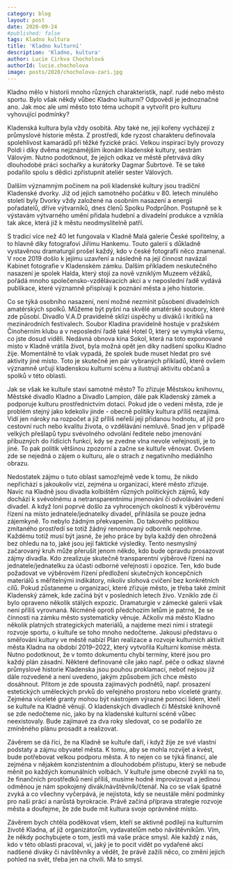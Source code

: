 ```yaml
---
category: blog
layout: post
date: 2020-09-24
#published: false
tags: Kladno kultura
title: 'Kladno kulturní'
description: 'Kladno, kultura' 
author: Lucie Cirkva Chocholová 
authorId: lucie.chocholova
image: posts/2020/chocholova-zari.jpg
---
```


Kladno mělo v historii mnoho různých charakteristik, např. rudé nebo město sportu. Bylo však někdy vůbec Kladno kulturní? Odpovědí je jednoznačné ano. Jak moc ale umí město toto téma uchopit a vytvořit pro kulturu vyhovující podmínky? 

Kladenská kultura byla vždy osobitá. Aby také ne, její kořeny vycházejí z průmyslové historie města. Z prostředí, kde ryzost charakteru definovala spolehlivost kamarádů při těžké fyzické práci. Velkou inspirací byly provozy Poldi i díky dvěma nejznámějším ikonám kladenské kultury, sestrám Válovým. Nutno podotknout, že jejich odkaz ve městě přetrvává díky dlouhodobé práci sochařky a kurátorky Dagmar Šubrtové. Té se také podařilo spolu s dědici zpřístupnit ateliér sester Válových.  

Dalším významným počinem na poli kladenské kultury jsou tradiční Kladenské dvorky. Již od jejich samotného počátku v 80. letech minulého století byly Dvorky vždy založené na osobním nasazení a energii pořadatelů, dříve výtvarníků, dnes členů Spolku Podprůhon. Postupně se k výstavám výtvarného umění přidala hudební a divadelní produkce a vznikla tak akce, která již k městu neodmyslitelně patří. 

S tradicí více než 40 let fungovala v Kladně Malá galerie České spořitelny, a to hlavně díky fotografovi Jiřímu Hankemu. Touto galerií s důkladně vystavěnou dramaturgií prošel každý, kdo v české fotografii něco znamenal. V roce 2019 došlo k jejímu uzavření a následně na její činnost navázal Kabinet fotografie v Kladenském zámku. Dalším příkladem neskutečného nasazení je spolek Halda, který stojí za nově vzniklým Muzeem věžáků, pořádá mnoho společensko-vzdělávacích akcí a v neposlední řadě vydává publikace, které významně přispívají k poznání města a jeho historie.  

Co se týká osobního nasazení, není možné nezmínit působení divadelních amatérských spolků. Můžeme být pyšní na skvělé amatérské soubory, které zde působí. Divadlo V.A.D pravidelně sklízí úspěchy u diváků i kritiků na mezinárodních festivalech. Soubor Kladina pravidelně hostuje v pražském Činoherním klubu a v neposlední řadě také Hotel 0, který se vymyká všemu, co jste dosud viděli. Nedávná obnova kina Sokol, která na toto exponované místo v Kladně vrátila život, byla možná opět jen díky nadšení spolku Kladno žije. Momentálně to však vypadá, že spolek bude muset hledat pro své aktivity jiné místo. Toto je skutečně jen pár vybraných příkladů, které ovšem významně určují kladenskou kulturní scénu a ilustrují aktivitu občanů a spolků v této oblasti. 

Jak se však ke kultuře staví samotné město? To zřizuje Městskou knihovnu, Městské divadlo Kladno a Divadlo Lampion, dále pak Kladenský zámek a podporuje kulturu prostřednictvím dotací. Pokud jde o vedení města, zde je problém stejný jako kdekoliv jinde - obecně politiky kultura příliš nezajímá. Vidí jen nároky na rozpočet a již příliš neřeší její přidanou hodnotu, ať již pro cestovní ruch nebo kvalitu života, o vzdělávání nemluvě. Snad jen v případě velkých přešlapů typu svévolného odvolání ředitele nebo jmenování příbuzných do řídících funkcí, kdy se zvedne vlna nevole veřejnosti, je to jiné. To pak politik většinou zpozorní a začne se kultuře věnovat. Ovšem zde se nejedná o zájem o kulturu, ale o strach z negativního mediálního obrazu. 

Nedostatek zájmu o tuto oblast samozřejmě vede k tomu, že nikdo nepřichází s jakoukoliv vizí, zejména u organizací, které město zřizuje. Navíc na Kladně jsou divadla kolbištěm různých politických zájmů, kdy dochází k svévolnému a netransparentnímu jmenování či odvolávání vedení divadel. A když loni poprvé došlo za vyhrocených okolností k výběrovému řízení na místo jednatele/jednatelky divadel, přihlásila se pouze jedna zájemkyně. To nebylo žádným překvapením. Do takového politikou zmítaného prostředí se totiž žádný renomovaný odborník nepohrne. Každému totiž musí být jasné, že jeho práce by byla každý den ohrožená bez ohledu na to, jaké jsou její faktické výsledky. Tento nesmyslný začarovaný kruh může přerušit jenom někdo, kdo bude opravdu prosazovat zájmy divadla. Kdo zrealizuje skutečně transparentní výběrové řízení na jednatele/jednatelku za účasti odborné veřejnosti i opozice. Ten, kdo bude požadovat ve výběrovém řízení předložení skutečných koncepčních materiálů s měřitelnými indikátory, nikoliv slohová cvičení bez konkrétních cílů. Pokud zůstaneme u organizací, které zřizuje město, je třeba také zmínit Kladenský zámek, kde začíná být v posledních letech živo. Vzniklo zde či bylo opraveno několik stálých expozic. Dramaturgie v zámecké galerii však není příliš vyrovnaná. Nicméně oproti předchozím letům je patrné, že se činnosti na zámku město systematicky věnuje. 
Ačkoliv má město Kladno několik platných strategických materiálů, a najdeme mezi nimi i strategii rozvoje sportu, o kultuře se toho mnoho nedočteme. Jakousi představu o směřování kultury ve městě nabízí Plán realizace a rozvoje kulturních aktivit města Kladna na období 2019–2022, který vytvořila Kulturní komise města. Nutno podotknout, že v tomto dokumentu chybí termíny, které jsou pro každý plán zásadní. Některé definované cíle jako např. péče o odkaz slavné průmyslové historie Kladenska jsou pouhou proklamací, neboť nejsou již dále rozvedené a není uvedeno, jakým způsobem jich chce město dosáhnout. Přitom je zde spousta zajímavých podnětů, např. prosazení estetických uměleckých prvků do veřejného prostoru nebo víceleté granty. Zejména víceleté granty mohou být nástrojem výrazné pomoci lidem, kteří se kultuře na Kladně věnují. O kladenských divadlech či Městské knihovně se zde nedočteme nic, jako by na kladenské kulturní scéně vůbec neexistovaly. Bude zajímavé za dva roky sledovat, co se podařilo ze zmíněného plánu prosadit a realizovat. 

Závěrem se dá říci, že na Kladně se kultuře daří, i když žije ze své vlastní podstaty a zájmu obyvatel města. K tomu, aby se mohla rozvíjet a kvést, bude potřebovat velkou podporu města. A to nejen co se týká financí, ale zejména v nějakém konzistentním a dlouhodobém přístupu, který se nebude měnit po každých komunálních volbách. V kultuře jsme obecně zvyklí na to, že finančních prostředků není příliš, musíme hodně improvizovat a jedinou odměnou je nám spokojený divák/návštěvník/čtenář. Na co se však špatně zvyká a co všechny vyčerpává, je nejistota, kdy se neustále mění podmínky pro naši práci a narůstá byrokracie. Právě začíná příprava strategie rozvoje města a doufejme, že zde bude mít kultura svoje oprávněné místo. 

Závěrem bych chtěla poděkovat všem, kteří se aktivně podílejí na kulturním životě Kladna, ať již organizátorům, vydavatelům nebo návštěvníkům. Vím, že někdy pochybujete o tom, jestli má vaše práce smysl. Ale každý z nás, kdo v této oblasti pracoval, ví, jaký je to pocit vidět po vydařené akci nadšené diváky či návštěvníky a vědět, že právě zažili něco, co změní jejich pohled na svět, třeba jen na chvíli. Má to smysl.
